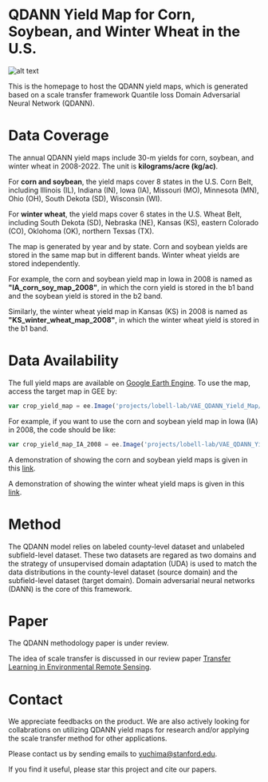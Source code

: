 # QDANN Yield Map for Corn, Soybean, and Winter Wheat in the U.S. 

![alt text](https://github.com/yuchima8/QDANN_Yield_Map/blob/76832033ddc067b7c29981288bfe6b899fe057cf/QDANN_yield_map.png)

This is the homepage to host the QDANN yield maps, which is generated based on a scale transfer framework Quantile loss Domain Adversarial Neural Network (QDANN).

# Data Coverage

The annual QDANN yield maps include 30-m yields for corn, soybean, and winter wheat in 2008-2022. The unit is __kilograms/acre (kg/ac)__. 

For __corn and soybean__, the yield maps cover 8 states in the U.S. Corn Belt, including Illinois (IL), Indiana (IN), Iowa (IA), Missouri (MO), Minnesota (MN), Ohio (OH), South Dekota (SD), Wisconsin (WI). 

For __winter wheat__, the yield maps cover 6 states in the U.S. Wheat Belt, including South Dekota (SD), Nebraska (NE), Kansas (KS), eastern Colorado (CO), Oklohoma (OK), northern Texsas (TX). 

The map is generated by year and by state. Corn and soybean yields are stored in the same map but in different bands. Winter wheat yields are stored independently. 

For example, the corn and soybean yield map in Iowa in 2008 is named as __"IA_corn_soy_map_2008"__, in which the corn yield is stored in the b1 band and the soybean yield is stored in the b2 band. 

Similarly, the winter wheat yield map in Kansas (KS) in 2008 is named as __"KS_winter_wheat_map_2008"__, in which the winter wheat yield is stored in the b1 band.

# Data Availability

The full yield maps are available on [Google Earth Engine](https://code.earthengine.google.com/?asset=projects/lobell-lab/VAE_QDANN_Yield_Map). To use the map, access the target map in GEE by: 

```javascript
var crop_yield_map = ee.Image('projects/lobell-lab/VAE_QDANN_Yield_Map/' + state + '/' + image_name)
```

For example, if you want to use the corn and soybean yield map in Iowa (IA) in 2008, the code should be like:

```javascript
var crop_yield_map_IA_2008 = ee.Image('projects/lobell-lab/VAE_QDANN_Yield_Map/IA/IA_corn_soy_map_2008')
```

A demonstration of showing the corn and soybean yield maps is given in this [link](https://code.earthengine.google.com/47e3b00b53aba6a9fb1f7cf3ad32e178?asset=projects%2Flobell-lab%2FVAE_QDANN_Yield_Map).

A demonstration of showing the winter wheat yield maps is given in this [link](https://code.earthengine.google.com/32faae2d6c142bfa5be8752df2850485?asset=projects%2Flobell-lab%2FVAE_QDANN_Yield_Map).

# Method 

The QDANN model relies on labeled county-level dataset and unlabeled subfield-level dataset. These two datasets are regared as two domains and the strategy of unsupervised domain adaptation (UDA) is used to match the data distributions in the county-level dataset (source domain) and the subfield-level dataset (target domain). Domain adversarial neural networks (DANN) is the core of this framework. 

# Paper

The QDANN methodology paper is under review. 

The idea of scale transfer is discussed in our review paper [Transfer Learning in Environmental Remote Sensing](https://www.sciencedirect.com/science/article/pii/S0034425723004765). 

# Contact

We appreciate feedbacks on the product. We are also actively looking for collabrations on utilizing QDANN yield maps for research and/or applying the scale transfer method for other applications. 

Please contact us by sending emails to yuchima@stanford.edu.

If you find it useful, please star this project and cite our papers. 
